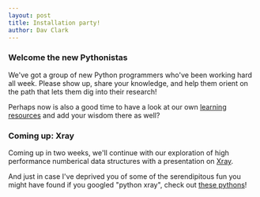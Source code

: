 ```yaml
---
layout: post
title: Installation party!
author: Dav Clark
---
```

### Welcome the new Pythonistas

We've got a group of new Python programmers who've been working hard all week.
Please show up, share your knowledge, and help them orient on the path that
lets them dig into their research!

Perhaps now is also a good time to have a look at our own [learning
resources](learning_resources.html) and add your wisdom there as well?

### Coming up: Xray

Coming up in two weeks, we'll continue with our exploration of high performance
numberical data structures with a presentation on [Xray](http://xray.readthedocs.org/).

And just in case I've deprived you of some of the serendipitous fun you might
have found if you googled "python xray", check out [these pythons](https://www.google.com/search?q=python+xray&espv=2&biw=1440&bih=779&tbm=isch&tbo=u&source=univ&sa=X&ei=myD2U9iXDuS8igL5hoG4Cw&ved=0CEIQsAQ)!

